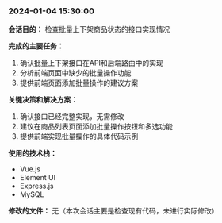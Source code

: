 ### 2024-01-04 15:30:00

**会话目的：**
检查批量上下架商品状态的接口实现情况

**完成的主要任务：**
1. 确认批量上下架接口在API和后端路由中的实现
2. 分析前端页面中缺少的批量操作功能
3. 提供前端页面添加批量操作的建议方案

**关键决策和解决方案：**
1. 确认接口已经完整实现，无需修改
2. 建议在商品列表页面添加批量操作按钮和多选功能
3. 提供前端实现批量操作的具体代码示例

**使用的技术栈：**
- Vue.js
- Element UI
- Express.js
- MySQL

**修改的文件：**
无（本次会话主要是检查现有代码，未进行实际修改） 